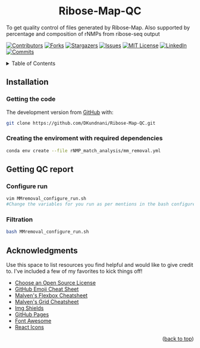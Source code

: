 
<h1 align="center">Ribose-Map-QC</h1>
To get quality control of files generated by Ribose-Map. 
Also supported by percentage and composition of rNMPs from ribose-seq output 

<!-- Improved compatibility of back to top link: See: https://github.com/othneildrew/Best-README-Template/pull/73 -->
<a name="readme-top"></a>
<!--
-->

[![Contributors][contributors-shield]][contributors-url]
[![Forks][forks-shield]][forks-url]
[![Stargazers][stars-shield]][stars-url]
[![Issues][issues-shield]][issues-url]
[![MIT License][license-shield]][license-url]
[![LinkedIn][linkedin-shield]][linkedin-url]
[![Commits][Commits-shield]][Commits-url]

<!-- TABLE OF CONTENTS -->
<details>
  <summary>Table of Contents</summary>
  <ol>
    <li><a href="##Installation">Installation</a></li>
      <ul>
        <li><a href="###getting-the-code">Getting the code</a></li>
       <li><a href="###Creating-the-enviroment-with-required-dependencies">Creating the enviroment with required dependencies</a></li>
      </ul>
    </li>
    <li><a href="#Getting-QC-report">Getting QC report</a></li>
    <li><a href="#Getting-counts-using-bed-file">Getting counts using bed file</a></li>
  </ol>
</details>


## Installation

### Getting the code
The development version from [GitHub](https://github.com/) with:

```sh
git clone https://github.com/DKundnani/Ribose-Map-QC.git
```

### Creating the enviroment with required dependencies

```sh
conda env create --file rNMP_match_analysis/mm_removal.yml
```

## Getting QC report
### Configure run
```bash
vim MMremoval_configure_run.sh
#Change the variables for you run as per mentions in the bash configure file
```

### Filtration
```bash
bash MMremoval_configure_run.sh

```




<!-- ACKNOWLEDGMENTS -->
## Acknowledgments

Use this space to list resources you find helpful and would like to give credit to. I've included a few of my favorites to kick things off!

* [Choose an Open Source License](https://choosealicense.com)
* [GitHub Emoji Cheat Sheet](https://www.webpagefx.com/tools/emoji-cheat-sheet)
* [Malven's Flexbox Cheatsheet](https://flexbox.malven.co/)
* [Malven's Grid Cheatsheet](https://grid.malven.co/)
* [Img Shields](https://shields.io)
* [GitHub Pages](https://pages.github.com)
* [Font Awesome](https://fontawesome.com)
* [React Icons](https://react-icons.github.io/react-icons/search)

<p align="right">(<a href="#readme-top">back to top</a>)</p>



<!-- MARKDOWN LINKS & IMAGES -->
<!-- https://www.markdownguide.org/basic-syntax/#reference-style-links -->
[contributors-shield]: https://img.shields.io/github/all-contributors/DKundnani/Ribose-Map-QC/main
[contributors-url]: https://github.com/DKundnani/Ribose-Map-QC/graphs/contributors
[forks-shield]: https://img.shields.io/github/forks/othneildrew/Best-README-Template.svg?style=for-the-badge
[forks-url]: https://github.com/othneildrew/Best-README-Template/network/members
[stars-shield]: https://img.shields.io/github/stars/othneildrew/Best-README-Template.svg?style=for-the-badge
[stars-url]: https://github.com/othneildrew/Best-README-Template/stargazers
[issues-shield]: https://img.shields.io/github/issues/othneildrew/Best-README-Template.svg?style=for-the-badge
[issues-url]: https://github.com/othneildrew/Best-README-Template/issues
[license-shield]: https://img.shields.io/github/license/othneildrew/Best-README-Template.svg?style=for-the-badge
[license-url]: https://github.com/othneildrew/Best-README-Template/blob/master/LICENSE.txt
[linkedin-shield]: https://img.shields.io/badge/-LinkedIn-black.svg?style=for-the-badge&logo=linkedin&colorB=555
[linkedin-url]: https://linkedin.com/in/othneildrew
[product-screenshot]: images/screenshot.png
[commits-url]: https://github.com/DKundnani/Ribose-Map-QC/pulse
[commits-shield]: https://img.shields.io/github/commit-activity/t/DKundnani/Ribose-Map-QC/main
